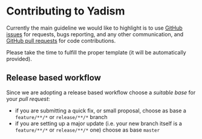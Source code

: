 # Contributing to Yadism

Currently the main guideline we would like to highlight is to use
[GitHub issues](https://github.com/N3PDF/yadism/issues) for requests, bugs reporting, and any
other communication, and [GitHub pull requests](https://github.com/N3PDF/yadism/pulls) for code
contributions.

Please take the time to fulfill the proper template (it will be automatically provided).

## Release based workflow
Since we are adopting a release based workflow choose a *suitable base* for your
*pull request*:
- if you are submitting a quick fix, or small proposal, choose as base a `feature/**/*` 
  or `release/**/*` branch
- if you are setting up a major update (i.e. your new branch itself is a `feature/**/*` 
  or `release/**/*` one) choose as base `master`
